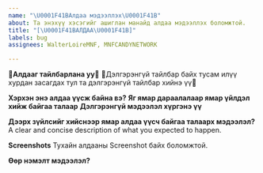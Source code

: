 ```yaml
---
name: "\U0001F41BАлдаа мэдээллэх\U0001F41B"
about: Та энэхүү хэсэгийг ашиглан манайд алдаа мэдээллэх боломжтой.
title: "[\U0001F41BАЛДАА\U0001F41B]"
labels: bug
assignees: WalterLoireMNF, MNFCANDYNETWORK

---
```


**🐛Алдааг тайлбарлана уу🐛**
💛Дэлгэрэнгүй тайлбар байх тусам илүү хурдан засагдах тул та дэлгэрэнгүй тайлбар хийнэ үү💛

**Хэрхэн энэ алдаа  үүсж байна вэ?** 
**Яг ямар дараалалаар ямар үйлдэл хийж байгаа талаар**
**Дэлгэрэнгүй мэдээлэл хүргэнэ үү**

**Дээрх зүйлсийг хийснээр ямар алдаа үүсч байгаа талаарх мэдээлэл?**
A clear and concise description of what you expected to happen.

**Screenshots**
Тухайн алдааны Screenshot байх боломжтой.

**Өөр нэмэлт мэдээлэл?**
